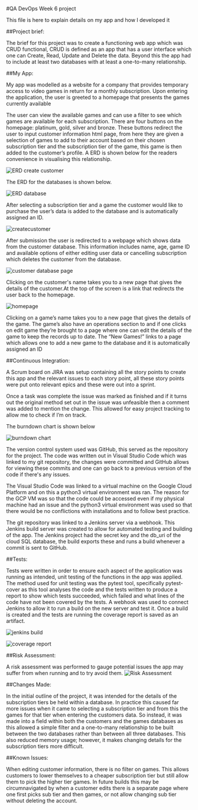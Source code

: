 #QA DevOps Week 6 project 

This file is here to explain details on my app and how I developed it 

 

##Project brief: 

The brief for this project was to create a functioning web app which was CRUD functional, CRUD is defined as an app that has a user interface which one can Create, Read, Update and Delete the data. Beyond this the app had to include at least two databases with at least a one-to-many relationship.  

 

##My App: 

My app was modelled as a website for a company that provides temporary access to video games in return for a monthly subscription. Upon entering the application, the user is greeted to a homepage that presents the games currently available  

 

 

 The user can view the available games and can use a filter to see which games are available for each subscription. There are four buttons on the homepage: platinum, gold, silver and bronze. These buttons redirect the user to input customer information html page, from here they are given a selection of games to add to their account based on their chosen subscription tier and the subscription tier of the game, this game is then added to the customer’s profile. A ERD is shown below for the readers convenience in visualising this relationship.  

 

 ![ERD create customer](https://github.com/gbarnacle79/week_6_project/blob/main/Images/erd_createcustomer.png)

The ERD for the databases is shown below. 

![ERD database](https://github.com/gbarnacle79/week_6_project/blob/main/Images/erdp-database.png) 

After selecting a subscription tier and a game the customer would like to purchase the user’s data is added to the database and is automatically assigned an ID.

![createcustomer](https://github.com/gbarnacle79/week_6_project/blob/main/Images/Add_customer.png)

After submission the user is redirected to a webpage which shows data from the customer database. This information includes name, age, game ID and available options of either editing user data or cancelling subscription which deletes the customer from the database.  

![customer database page](https://github.com/gbarnacle79/week_6_project/blob/main/Images/customer_information_system.png) 

Clicking on the customer's name takes you to a new page that gives the details of the customer.At the top of the screen is a link that redirects the user back to the homepage.  

 ![homepage](https://github.com/gbarnacle79/week_6_project/blob/main/Images/homepage.png)

Clicking on a game’s name takes you to a new page that gives the details of the game. The game’s also have an operations section to and if one clicks on edit game they’re brought to a page where one can edit the details of the game to keep the records up to date. The “New Games!” links to a page which allows one to add a new game to the database and it is automatically assigned an ID 

 

##Continuous Integration: 

A Scrum board on JIRA was setup containing all the story points to create this app and the relevant issues to each story point, all these story points were put onto relevant epics and these were out into a sprint. 

  Once a task was complete the issue was marked as finished and if it turns out the original method set out in the issue was unfeasible then a comment was added to mention the change. This allowed for easy project tracking to allow me to check if I’m on track. 

 

The burndown chart is shown below 

![burndown chart](https://github.com/gbarnacle79/week_6_project/blob/main/Images/burndownchart.png) 

The version control system used was GitHub, this served as the repository for the project. The code was written out in Visual Studio Code which was linked to my git repository, the changes were committed and GitHub allows for viewing these commits and one can go back to a previous version of the code if there's any issues.  

The Visual Studio Code was linked to a virtual machine on the Google Cloud Platform and on this a python3 virtual environment was ran. The reason for the GCP VM was so that the code could be accessed even if my physical machine had an issue and the python3 virtual environment was used so that there would be no conflictions with installations and to follow best practice.  

 

The git repository was linked to a Jenkins server via a webhook. This Jenkins build server was created to allow for automated testing and building of the app. The Jenkins project had the secret key and the db_uri of the cloud SQL database, the build exports these and runs a build whenever a commit is sent to GitHub.  

 

##Tests: 

Tests were written in order to ensure each aspect of the application was running as intended, unit testing of the functions in the app was applied. The method used for unit testing was the pytest tool, specifically pytest-cover as this tool analyses the code and the tests written to produce a report to show which tests succeeded, which failed and what lines of the code have not been covered by the tests. A webhook was used to connect Jenkins to allow it to run a build on the new server and test it. Once a build is created and the tests are running the coverage report is saved as an artifact. 

![jenkins build](https://github.com/gbarnacle79/week_6_project/blob/main/Images/jenkins_build.png)

![coverage report](https://github.com/gbarnacle79/week_6_project/blob/main/Images/Coverage_report.png)


##Risk Assessment:

A risk assessment was performed to gauge potential issues the app may suffer from when running and to try avoid them.
![Risk Assessment](https://github.com/gbarnacle79/week_6_project/blob/main/Images/riskassessment.png)

##Changes Made: 

In the initial outline of the project, it was intended for the details of the subscription tiers be held within a database. In practice this caused far more issues when it came to selecting a subscription tier and from this the games for that tier when entering the customers data. So instead, it was made into a field within both the customers and the games databases as this allowed a simple filter and a one-to-many relationship to be built between the two databases rather than between all three databases. This also reduced memory usage; however, it makes changing details for the subscription tiers more difficult.  

 

 

##Known Issues:  

When editing customer information, there is no filter on games. This allows customers to lower themselves to a cheaper subscription tier but still allow them to pick the higher tier games. In future builds this may be circumnavigated by when a customer edits there is a separate page where one first picks sub tier and then games, or not allow changing sub tier without deleting the account. 

 
